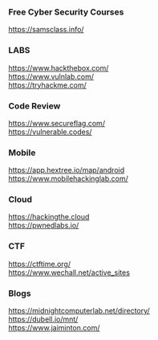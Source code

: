 
### Free Cyber Security Courses
https://samsclass.info/

### LABS
https://www.hackthebox.com/
<br>
https://www.vulnlab.com/
<br>
https://tryhackme.com/

### Code Review
https://www.secureflag.com/
<br>
https://vulnerable.codes/

### Mobile
https://app.hextree.io/map/android
<br>
https://www.mobilehackinglab.com/

### Cloud
https://hackingthe.cloud
<br>
https://pwnedlabs.io/


### CTF
https://ctftime.org/
<br>
https://www.wechall.net/active_sites

### Blogs
https://midnightcomputerlab.net/directory/
<br>
https://dubell.io/mnt/
<br>
https://www.jaiminton.com/